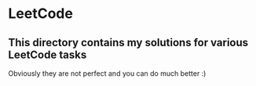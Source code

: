 # LeetCode

## This directory contains my solutions for various LeetCode tasks

Obviously they are not perfect and you can do much better :)
